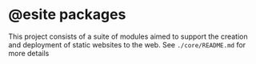 # @esite packages

This project consists of a suite of modules aimed to support the creation and deployment of static websites to the web. See `./core/README.md` for more details